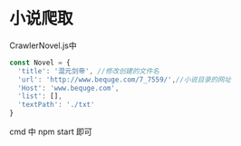 # 小说爬取

CrawlerNovel.js中
```javascript
const Novel = {
  'title': '混元剑帝', //修改创建的文件名
  'url': 'http://www.bequge.com/7_7559/',//小说目录的网址
  'Host': 'www.bequge.com',
  'list': [],
  'textPath': './txt'
}
```

cmd 中 npm start 即可
